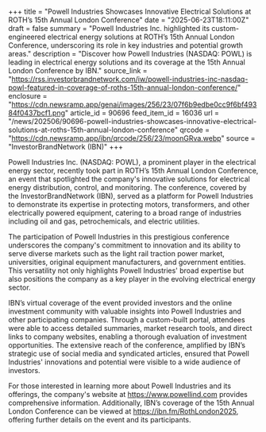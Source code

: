 +++
title = "Powell Industries Showcases Innovative Electrical Solutions at ROTH’s 15th Annual London Conference"
date = "2025-06-23T18:11:00Z"
draft = false
summary = "Powell Industries Inc. highlighted its custom-engineered electrical energy solutions at ROTH’s 15th Annual London Conference, underscoring its role in key industries and potential growth areas."
description = "Discover how Powell Industries (NASDAQ: POWL) is leading in electrical energy solutions and its coverage at the 15th Annual London Conference by IBN."
source_link = "https://rss.investorbrandnetwork.com/iw/powell-industries-inc-nasdaq-powl-featured-in-coverage-of-roths-15th-annual-london-conference/"
enclosure = "https://cdn.newsramp.app/genai/images/256/23/07f6b9edbe0cc9f6bf49384f0437bcf1.png"
article_id = 90696
feed_item_id = 16036
url = "/news/202506/90696-powell-industries-showcases-innovative-electrical-solutions-at-roths-15th-annual-london-conference"
qrcode = "https://cdn.newsramp.app/ibn/qrcode/256/23/moonGRva.webp"
source = "InvestorBrandNetwork (IBN)"
+++

<p>Powell Industries Inc. (NASDAQ: POWL), a prominent player in the electrical energy sector, recently took part in ROTH’s 15th Annual London Conference, an event that spotlighted the company's innovative solutions for electrical energy distribution, control, and monitoring. The conference, covered by the InvestorBrandNetwork (IBN), served as a platform for Powell Industries to demonstrate its expertise in protecting motors, transformers, and other electrically powered equipment, catering to a broad range of industries including oil and gas, petrochemicals, and electric utilities.</p><p>The participation of Powell Industries in this prestigious conference underscores the company's commitment to innovation and its ability to serve diverse markets such as the light rail traction power market, universities, original equipment manufacturers, and government entities. This versatility not only highlights Powell Industries' broad expertise but also positions the company as a key player in the evolving electrical energy sector.</p><p>IBN’s virtual coverage of the event provided investors and the online investment community with valuable insights into Powell Industries and other participating companies. Through a custom-built portal, attendees were able to access detailed summaries, market research tools, and direct links to company websites, enabling a thorough evaluation of investment opportunities. The extensive reach of the conference, amplified by IBN’s strategic use of social media and syndicated articles, ensured that Powell Industries' innovations and potential were visible to a wide audience of investors.</p><p>For those interested in learning more about Powell Industries and its offerings, the company's website at <a href='https://www.powellind.com' rel='nofollow' target='_blank'>https://www.powellind.com</a> provides comprehensive information. Additionally, IBN’s coverage of the 15th Annual London Conference can be viewed at <a href='https://ibn.fm/RothLondon2025' rel='nofollow' target='_blank'>https://ibn.fm/RothLondon2025</a>, offering further details on the event and its participants.</p>